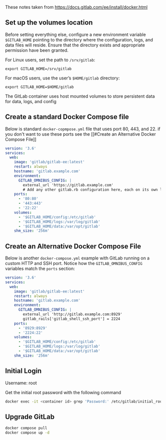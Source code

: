 These notes taken from https://docs.gitlab.com/ee/install/docker.html

## Set up the volumes location[](https://docs.gitlab.com/ee/install/docker.html#set-up-the-volumes-location "Permalink")

Before setting everything else, configure a new environment variable `$GITLAB_HOME` pointing to the directory where the configuration, logs, and data files will reside. Ensure that the directory exists and appropriate permission have been granted.

For Linux users, set the path to `/srv/gitlab`:

```
export GITLAB_HOME=/srv/gitlab
```

For macOS users, use the user’s `$HOME/gitlab` directory:

```
export GITLAB_HOME=$HOME/gitlab
```

The GitLab container uses host mounted volumes to store persistent data for data, logs, and config

## Create a standard Docker Compose file

Below is standard `docker-copmpose.yml` file that uses port 80, 443, and 22. if you don't want to use these ports see the [[#Create an Alternative Docker Compose File]]
```yaml
version: '3.6'
services:
  web:
    image: 'gitlab/gitlab-ee:latest'
    restart: always
    hostname: 'gitlab.example.com'
    environment:
      GITLAB_OMNIBUS_CONFIG: |
        external_url 'https://gitlab.example.com'
        # Add any other gitlab.rb configuration here, each on its own line
    ports:
      - '80:80'
      - '443:443'
      - '22:22'
    volumes:
      - '$GITLAB_HOME/config:/etc/gitlab'
      - '$GITLAB_HOME/logs:/var/log/gitlab'
      - '$GITLAB_HOME/data:/var/opt/gitlab'
    shm_size: '256m'
```

## Create an Alternative Docker Compose File

Below is another `docker-compose.yml` example with GitLab running on a custom HTTP and SSH port. Notice how the `GITLAB_OMNIBUS_CONFIG` variables match the `ports` section:

```yaml
version: '3.6'
services:
  web:
    image: 'gitlab/gitlab-ee:latest'
    restart: always
    hostname: 'gitlab.example.com'
    environment:
      GITLAB_OMNIBUS_CONFIG: |
        external_url 'http://gitlab.example.com:8929'
        gitlab_rails['gitlab_shell_ssh_port'] = 2224
    ports:
      - '8929:8929'
      - '2224:22'
    volumes:
      - '$GITLAB_HOME/config:/etc/gitlab'
      - '$GITLAB_HOME/logs:/var/log/gitlab'
      - '$GITLAB_HOME/data:/var/opt/gitlab'
    shm_size: '256m'
```

## Initial Login

Username: root

Get the initial root password with the following command

```bash
docker exec -it <container id> grep 'Password:' /etc/gitlab/initial_root_password
```

## Upgrade GitLab


```bash
docker compose pull
docker compose up -d
```
